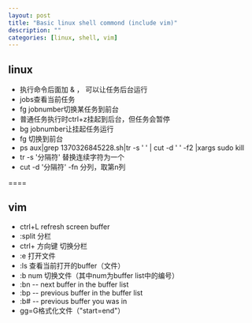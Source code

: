 ```yaml
---
layout: post
title: "Basic linux shell commond (include vim)"
description: ""
categories: [linux, shell, vim]
---
```


## linux
* 执行命令后面加 &amp; ， 可以让任务后台运行
* jobs查看当前任务
* fg jobnumber切换某任务到前台
* 普通任务执行时ctrl+z挂起到后台，但任务会暂停
* bg jobnumber让挂起任务运行
* fg 切换到前台
* ps aux|grep 1370326845228.sh|tr -s ' ' | cut -d ' ' -f2 |xargs sudo kill
* tr -s '分隔符' 替换连续字符为一个
* cut -d '分隔符' -fn 分列，取第n列

====

## vim
* ctrl+L refresh screen buffer
* :split 分栏
* ctrl+ 方向键 切换分栏
* :e 打开文件
* :ls 查看当前打开的buffer（文件）
* :b num 切换文件（其中num为buffer list中的编号）
* :bn -- next buffer in the buffer list
* :bp -- previous buffer in the buffer list
* :b# -- previous buffer you was in
* gg=G格式化文件（"start=end"）

